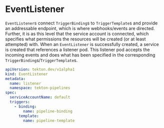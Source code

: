 # EventListener
`EventListener`s connect `TriggerBinding`s to `TriggerTemplate`s and provide an addressable endpoint, which is where webhooks/events are directed.
Further, it is as this level that the service account is connected, which specifies what permissions the resources will be created (or at least attempted) with.
When an `EventListener` is successfully created, a service is created that references a listener pod. This listener pod accepts the incoming events and does what has been specified in the corresponding `TriggerBinding`s/`TriggerTemplate`s.

<!-- FILE: examples/eventlisteners/eventlistener.yaml -->
```YAML
apiVersion: tekton.dev/v1alpha1
kind: EventListener
metadata:
  name: listener
  namespace: tekton-pipelines
spec:
  serviceAccountName: default
  triggers:
    - binding:
        name: pipeline-binding
      template:
        name: pipeline-template
```
